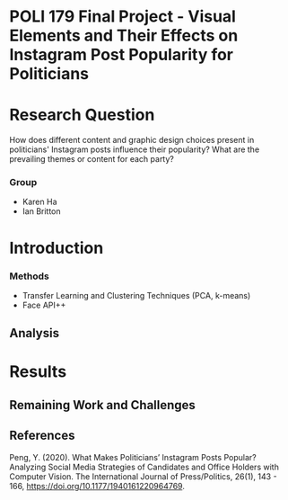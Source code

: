 # POLI 179 Final Project - Visual Elements and Their Effects on Instagram Post Popularity for Politicians
# Research Question
How does different content and graphic design choices present in politicians' Instagram posts influence their popularity? What are the prevailing themes or content for each party?


### Group 
- Karen Ha
- Ian Britton

# Introduction

### Methods 
- Transfer Learning and Clustering Techniques (PCA, k-means)
- Face API++

## Analysis

# Results 

## Remaining Work and Challenges

## References 
Peng, Y. (2020). What Makes Politicians’ Instagram Posts Popular? Analyzing Social Media Strategies of Candidates and Office Holders with Computer Vision. 
The International Journal of Press/Politics, 26(1), 143 - 166, https://doi.org/10.1177/1940161220964769. ​



